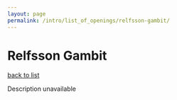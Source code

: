 ```yaml
---
layout: page
permalink: /intro/list_of_openings/relfsson-gambit/
---
```


# Relfsson Gambit

[back to list](../../list_of_openings)

Description unavailable